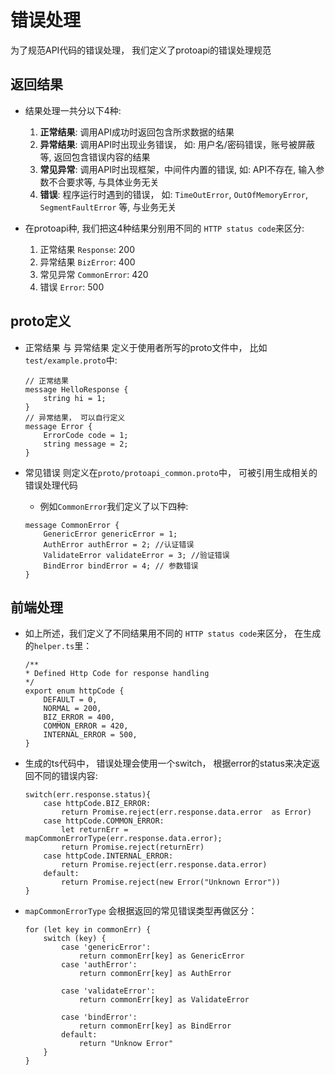 # 错误处理

为了规范API代码的错误处理， 我们定义了protoapi的错误处理规范

## 返回结果

* 结果处理一共分以下4种:

    1. **正常结果**: 调用API成功时返回包含所求数据的结果
    2. **异常结果**: 调用API时出现业务错误， 如: 用户名/密码错误，账号被屏蔽等, 返回包含错误内容的结果
    3. **常见异常**: 调用API时出现框架，中间件内置的错误, 如: API不存在, 输入参数不合要求等, 与具体业务无关
    4. **错误**: 程序运行时遇到的错误， 如: `TimeOutError`, `OutOfMemoryError`, `SegmentFaultError` 等, 与业务无关

* 在protoapi种, 我们把这4种结果分别用不同的 `HTTP status code`来区分:
    1. 正常结果 `Response`: 200
    2. 异常结果 `BizError`: 400
    3. 常见异常 `CommonError`: 420
    4. 错误 `Error`: 500

## proto定义

* 正常结果 与 异常结果 定义于使用者所写的proto文件中， 比如`test/example.proto`中:

    ```
    // 正常结果
    message HelloResponse {
        string hi = 1;  
    }
    // 异常结果， 可以自行定义
    message Error {
        ErrorCode code = 1;
        string message = 2;
    }
    ```

* 常见错误 则定义在`proto/protoapi_common.proto`中， 可被引用生成相关的错误处理代码
    * 例如`CommonError`我们定义了以下四种:

    ```
    message CommonError {
        GenericError genericError = 1; 
        AuthError authError = 2; //认证错误
        ValidateError validateError = 3; //验证错误
        BindError bindError = 4; // 参数错误
    }
    ```

## 前端处理

* 如上所述，我们定义了不同结果用不同的 `HTTP status code`来区分， 在生成的`helper.ts`里：
    ```
    /**
    * Defined Http Code for response handling
    */
    export enum httpCode {
        DEFAULT = 0,
        NORMAL = 200,
        BIZ_ERROR = 400,
        COMMON_ERROR = 420,
        INTERNAL_ERROR = 500,
    }
    ```
* 生成的ts代码中， 错误处理会使用一个switch， 根据error的status来决定返回不同的错误内容:


    ```
    switch(err.response.status){
        case httpCode.BIZ_ERROR:
            return Promise.reject(err.response.data.error  as Error)
        case httpCode.COMMON_ERROR:
            let returnErr = mapCommonErrorType(err.response.data.error);
            return Promise.reject(returnErr)
        case httpCode.INTERNAL_ERROR:
            return Promise.reject(err.response.data.error)
        default:
            return Promise.reject(new Error("Unknown Error"))
    }
    ```
* `mapCommonErrorType` 会根据返回的常见错误类型再做区分：

    ```
    for (let key in commonErr) {
        switch (key) {
            case 'genericError':
                return commonErr[key] as GenericError
            case 'authError':
                return commonErr[key] as AuthError

            case 'validateError':
                return commonErr[key] as ValidateError

            case 'bindError':
                return commonErr[key] as BindError
            default:
                return "Unknow Error"
        }
    }
    ```